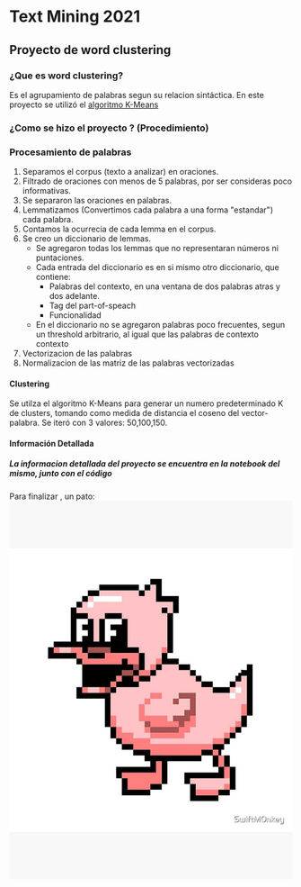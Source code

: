 
# Text Mining 2021

## Proyecto de word clustering

### ¿Que es word clustering?

Es el agrupamiento de palabras segun su relacion sintáctica. En este proyecto se utilizó el [algoritmo K-Means](https://es.wikipedia.org/wiki/K-medias)

### ¿Como se hizo el proyecto ? (Procedimiento)

### Procesamiento de palabras

1. Separamos el corpus (texto a analizar) en oraciones.
2. Filtrado de oraciones con menos de 5 palabras, por ser consideras poco informativas.
3. Se separaron las oraciones en palabras.
4. Lemmatizamos (Convertimos cada palabra a una forma "estandar") cada palabra.
5. Contamos la ocurrecia de cada lemma en el corpus.
6. Se creo un diccionario de lemmas.
    * Se agregaron todas los lemmas que no representaran números ni puntaciones.
    * Cada entrada del diccionario es en si mismo otro diccionario, que contiene:
        * Palabras del contexto, en una ventana de dos palabras atras y dos adelante.
        * Tag del part-of-speach
        * Funcionalidad
    * En el diccionario no se agregaron palabras poco frecuentes, segun un threshold arbitrario, al igual que las palabras de contexto contexto
7. Vectorizacion de las palabras
8. Normalizacion de las matriz de las palabras vectorizadas

#### Clustering

Se utilza el algoritmo K-Means para generar un numero predeterminado K de clusters, tomando como medida de distancia el coseno del vector-palabra.
Se iteró con 3 valores: 50,100,150.

#### Información Detallada

##### La informacion detallada del proyecto se encuentra en la notebook del mismo, junto con el código

Para finalizar , un pato: ![Esto es un PATO](duck.jpg)